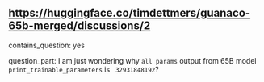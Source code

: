 ## https://huggingface.co/timdettmers/guanaco-65b-merged/discussions/2

contains_question: yes

question_part: I am just wondering why `all params` output from 65B model `print_trainable_parameters` is ` 32931848192`?